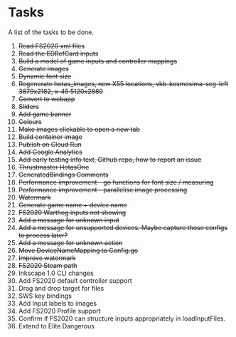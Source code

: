 # Tasks
A list of the tasks to be done.
1. ~~Read FS2020 xml files~~
2. ~~Read the EDRefCard inputs~~
3. ~~Build a model of game inputs and controller mappings~~
4. ~~Generate images~~
5. ~~Dynamic font size~~
6. ~~Regenerate hotas_images, new X55 locations, vkb-kosmosima-scg-left 3879x2182, x-45 5120x2880~~
7. ~~Convert to webapp~~
8. ~~Sliders~~
9.  ~~Add game banner~~
10. ~~Colours~~
11. ~~Make images clickable to open a new tab~~
12. ~~Build container image~~
13. ~~Publish on Cloud Run~~
14. ~~Add Google Analytics~~
15. ~~Add early testing info text, Github repo, how to report an issue~~
16. ~~Thrustmaster HotasOne~~
17. ~~GeneratedBindings Comments~~
18. ~~Performance improvement - go functions for font size / measuring~~
19. ~~Performance improvement - parallelise image processing~~
20. ~~Watermark~~
21. ~~Generate game name + device name~~
22. ~~FS2020 Warthog inputs not showing~~
23. ~~Add a message for unknown input~~
24. ~~Add a message for unsupported devices. Maybe capture those configs to process later?~~
25. ~~Add a message for unknown action~~
26. ~~Move DeviceNameMapping to Config.go~~
27. ~~Improve watermark~~
28. ~~FS2020 Steam path~~
29. Inkscape 1.0 CLI changes
30. Add FS2020 default controller support
31. Drag and drop target for files
32. SWS key bindings
33. Add Input labels to images
34. Add FS2020 Profile support
35. Confirm if FS2020 can structure inputs appropriately in loadInputFiles.
36. Extend to Elite Dangerous
